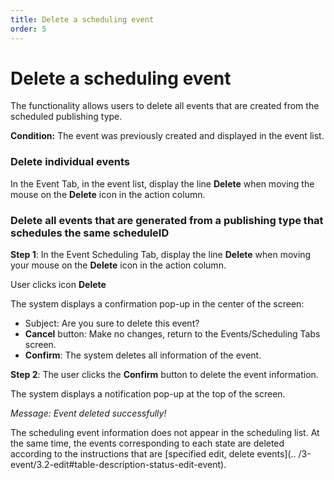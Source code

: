 ```yaml
---
title: Delete a scheduling event
order: 5
---
```


# Delete a scheduling event

The functionality allows users to delete all events that are created from the scheduled publishing type.

**Condition:** The event was previously created and displayed in the event list.

### Delete individual events

In the Event Tab, in the event list, display the line **Delete** when moving the mouse on the **Delete** icon in the action column.

### Delete all events that are generated from a publishing type that schedules the same scheduleID

**Step 1**: In the Event Scheduling Tab, display the line **Delete** when moving your mouse on the **Delete** icon in the action column.

User clicks icon **Delete**

The system displays a confirmation pop-up in the center of the screen:

 <!-- ![]() -->

- Subject: Are you sure to delete this event?
- **Cancel** button: Make no changes, return to the Events/Scheduling Tabs screen.
- **Confirm**: The system deletes all information of the event.

**Step 2**:
The user clicks the **Confirm** button to delete the event information.

The system displays a notification pop-up at the top of the screen.

 <!-- ![]() -->

_Message: Event deleted successfully!_

The scheduling event information does not appear in the scheduling list. At the same time, the events corresponding to each state are deleted according to the instructions that are [specified edit, delete events](.. /3-event/3.2-edit#table-description-status-edit-event).
